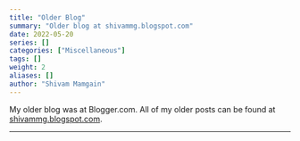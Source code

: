 ```yaml
---
title: "Older Blog"
summary: "Older blog at shivammg.blogspot.com" 
date: 2022-05-20
series: []
categories: ["Miscellaneous"]
tags: []
weight: 2
aliases: []
author: "Shivam Mamgain"
---
```


My older blog was at Blogger.com.
All of my older posts can be found at [shivammg.blogspot.com](https://shivammg.blogspot.com).

---
